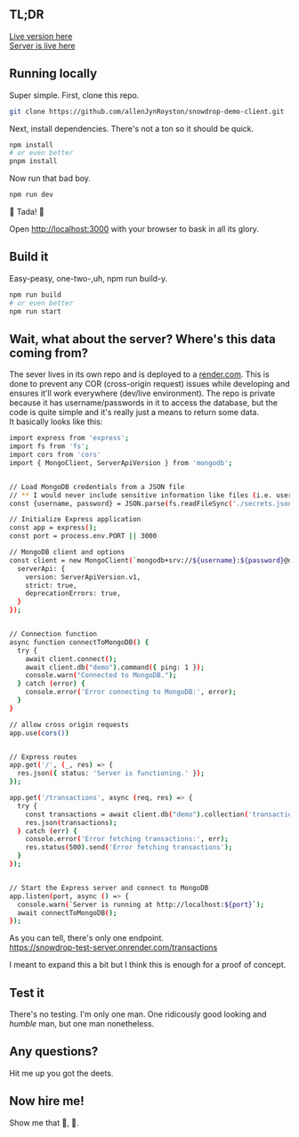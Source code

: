 ## TL;DR
[Live version here](https://allenjynroy-snowdrop-app.deno.dev)
<br>
[Server is live here](https://snowdrop-test-server.onrender.com)


## Running locally
Super simple.  First, clone this repo.  

```bash
git clone https://github.com/allenJynRoyston/snowdrop-demo-client.git
```

Next, install dependencies.  There's not a ton so it should be quick.

```bash
npm install
# or even better
pnpm install
```

Now run that bad boy.

```bash
npm run dev
```

🎉 Tada! 🎉

Open [http://localhost:3000](http://localhost:3000) with your browser to bask in all its glory.


## Build it
Easy-peasy, one-two-,uh, npm run build-y.

```bash
npm run build
# or even better
npm run start
```

## Wait, what about the server?  Where's this data coming from?
The sever lives in its own repo and is deployed to a [render.com](https://render.com).  This is done to prevent any COR (cross-origin request) issues while developing and ensures 
it'll work everywhere (dev/live environment).  The repo is private because it has username/passwords in it to access the database, but the code is quite simple and it's really just a means to return some data.  
It basically looks like this:

```bash
import express from 'express';
import fs from 'fs';
import cors from 'cors'
import { MongoClient, ServerApiVersion } from 'mongodb';


// Load MongoDB credentials from a JSON file
// ** I would never include sensitive information like files (i.e. username/password); this is ONLY for the demo
const {username, password} = JSON.parse(fs.readFileSync('./secrets.json', 'utf8'));

// Initialize Express application
const app = express();
const port = process.env.PORT || 3000

// MongoDB client and options 
const client = new MongoClient(`mongodb+srv://${username}:${password}@demodb.68uhv6d.mongodb.net/?retryWrites=true&w=majority&appName=demoDB`, {
  serverApi: {
    version: ServerApiVersion.v1,
    strict: true,
    deprecationErrors: true,
  }
});


// Connection function
async function connectToMongoDB() {
  try {
    await client.connect();
    await client.db("demo").command({ ping: 1 });
    console.warn("Connected to MongoDB.");
  } catch (error) {
    console.error('Error connecting to MongoDB:', error);
  }
}

// allow cross origin requests
app.use(cors())


// Express routes
app.get('/', (_, res) => {
  res.json({ status: 'Server is functioning.' });
});

app.get('/transactions', async (req, res) => {
  try {
    const transactions = await client.db("demo").collection('transactions').find().toArray();
    res.json(transactions);
  } catch (err) {
    console.error('Error fetching transactions:', err);
    res.status(500).send('Error fetching transactions');
  }
});


// Start the Express server and connect to MongoDB
app.listen(port, async () => {
  console.warn(`Server is running at http://localhost:${port}`);
  await connectToMongoDB();
});
```

As you can tell, there's only one endpoint.  
https://snowdrop-test-server.onrender.com/transactions

I meant to expand this a bit but I think this is enough for a proof of concept.

## Test it
There's no testing.  I'm only one man.  One ridicously good looking and *humble* man, but one man nonetheless.


## Any questions?
Hit me up you got the deets.


## Now hire me!
Show me that 💸, 🍯.
